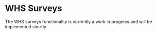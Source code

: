 # WHS Surveys

The WHS surveys functionality is currently a work in progress and will be implemented shortly.

<!-- TODO -->